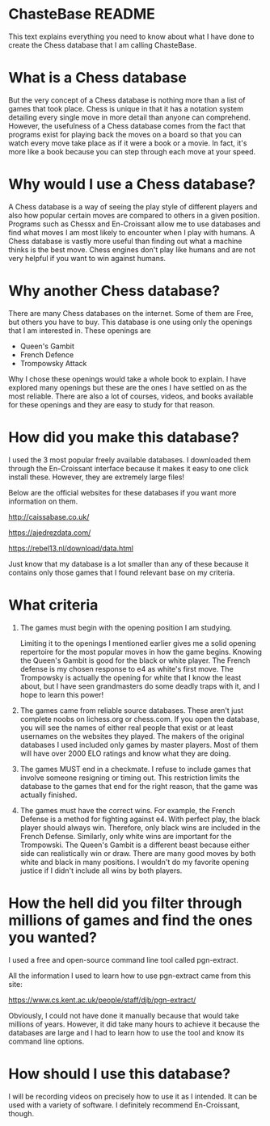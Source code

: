 # ChasteBase README

This text explains everything you need to know about what I have done to create the Chess database that I am calling ChasteBase.

# What is a Chess database

But the very concept of a Chess database is nothing more than a list of games that took place. Chess is unique in that it has a notation system detailing every single move in more detail than anyone can comprehend. However, the usefulness of a Chess database comes from the fact that programs exist for playing back the moves on a board so that you can watch every move take place as if it were a book or a movie. In fact, it's more like a book because you can step through each move at your speed.

# Why would I use a Chess database?

A Chess database is a way of seeing the play style of different players and also how popular certain moves are compared to others in a given position. Programs such as Chessx and En-Croissant allow me to use databases and find what moves I am most likely to encounter when I play with humans. A Chess database is vastly more useful than finding out what a machine thinks is the best move. Chess engines don't play like humans and are not very helpful if you want to win against humans.

# Why another Chess database?

There are many Chess databases on the internet. Some of them are Free, but others you have to buy. This database is one using only the openings that I am interested in. These openings are

- Queen's Gambit
- French Defence
- Trompowsky Attack
 
Why I chose these openings would take a whole book to explain. I have explored many openings but these are the ones I have settled on as the most reliable. There are also a lot of courses, videos, and books available for these openings and they are easy to study for that reason.

# How did you make this database?

I used the 3 most popular freely available databases. I downloaded them through the En-Croissant interface because it makes it easy to one click install these. However, they are extremely large files!

Below are the official websites for these databases if you want more information on them.

http://caissabase.co.uk/

https://ajedrezdata.com/

https://rebel13.nl/download/data.html

Just know that my database is a lot smaller than any of these because it contains only those games that I found relevant base on my criteria.

# What criteria

1. The games must begin with the opening position I am studying.

   Limiting it to the openings I mentioned earlier gives me a solid opening repertoire for the most popular moves in how the game begins. Knowing the Queen's Gambit is good for the black or white player. The French defense is my chosen response to e4 as white's first move. The Trompowsky is actually the opening for white that I know the least about, but I have seen grandmasters do some deadly traps with it, and I hope to learn this power!

2. The games came from reliable source databases. These aren't just complete noobs on lichess.org or chess.com. If you open the database, you will see the names of either real people that exist or at least usernames on the websites they played. The makers of the original databases I used included only games by master players. Most of them will have over 2000 ELO ratings and know what they are doing.

3. The games MUST end in a checkmate. I refuse to include games that involve someone resigning or timing out. This restriction limits the database to the games that end for the right reason, that the game was actually finished.

4. The games must have the correct wins. For example, the French Defense is a method for fighting against e4. With perfect play, the black player should always win. Therefore, only black wins are included in the French Defense. Similarly, only white wins are important for the Trompowski. The Queen's Gambit is a different beast because either side can realistically win or draw. There are many good moves by both white and black in many positions. I wouldn't do my favorite opening justice if I didn't include all wins by both players.

# How the hell did you filter through millions of games and find the ones you wanted?

I used a free and open-source command line tool called pgn-extract.

All the information I used to learn how to use pgn-extract came from this site:

https://www.cs.kent.ac.uk/people/staff/djb/pgn-extract/

Obviously, I could not have done it manually because that would take millions of years. However, it did take many hours to achieve it because the databases are large and I had to learn how to use the tool and know its command line options.

# How should I use this database?

I will be recording videos on precisely how to use it as I intended. It can be used with a variety of software. I definitely recommend En-Croissant, though.